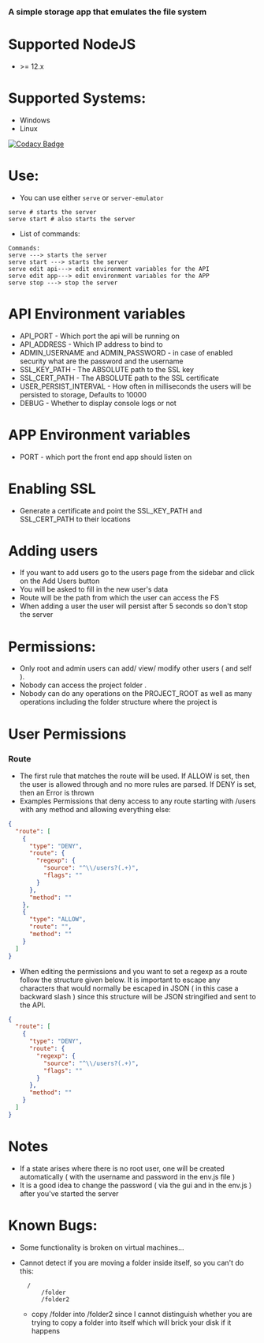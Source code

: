 ### A simple storage app that emulates the file system

# Supported NodeJS
- \>= 12.x 

# Supported Systems:
- Windows
- Linux

[![Codacy Badge](https://api.codacy.com/project/badge/Grade/0b4f4870655d46e59396a530b651d5b9)](https://app.codacy.com/manual/Michaelpalacce/Server?utm_source=github.com&utm_medium=referral&utm_content=Michaelpalacce/Server&utm_campaign=Badge_Grade_Dashboard)

# Use:
- You can use either `serve` or `server-emulator`
~~~
serve # starts the server
serve start # also starts the server
~~~

- List of commands:
~~~
Commands:
serve ---> starts the server
serve start ---> starts the server
serve edit api---> edit environment variables for the API
serve edit app---> edit environment variables for the APP
serve stop ---> stop the server
~~~

# API Environment variables
- API_PORT - Which port the api will be running on
- API_ADDRESS - Which IP address to bind to
- ADMIN_USERNAME and ADMIN_PASSWORD - in case of enabled security what are the password and the username
- SSL_KEY_PATH - The ABSOLUTE path to the SSL key
- SSL_CERT_PATH - The ABSOLUTE path to the SSL certificate
- USER_PERSIST_INTERVAL - How often in milliseconds the users will be persisted to storage, Defaults to 10000
- DEBUG - Whether to display console logs or not

# APP Environment variables
- PORT - which port the front end app should listen on

# Enabling SSL
- Generate a certificate and point the SSL_KEY_PATH and SSL_CERT_PATH to their locations

# Adding users
- If you want to add users go to the users page from the sidebar and click on the Add Users button
- You will be asked to fill in the new user's data
- Route will be the path from which the user can access the FS
- When adding a user the user will persist after 5 seconds so don't stop the server

# Permissions:
- Only root and admin users can add/ view/ modify other users ( and self ). 
- Nobody can access the project folder .
- Nobody can do any operations on the PROJECT_ROOT as well as many operations including the folder structure where the project is

# User Permissions

### Route
- The first rule that matches the route will be used. If ALLOW is set, then the user is allowed through and no more rules are parsed.
  If DENY is set, then an Error is thrown
- Examples Permissions that deny access to any route starting with /users with any method and allowing everything else:
~~~json
{
  "route": [
    {
      "type": "DENY",
      "route": {
        "regexp": {
          "source": "^\\/users?(.+)",
          "flags": ""
        }
      },
      "method": ""
    },
    {
      "type": "ALLOW",
      "route": "",
      "method": ""
    }
  ]
}
~~~
- When editing the permissions and you want to set a regexp as a route follow the structure given below. It is important
  to escape any characters that would normally be escaped in JSON ( in this case a backward slash ) since this structure will be 
  JSON stringified and sent to the API.
~~~json
{
  "route": [
    {
      "type": "DENY",
      "route": {
        "regexp": {
          "source": "^\\/users?(.+)",
          "flags": ""
        }
      },
      "method": ""
    }
  ]
}
~~~


# Notes
- If a state arises where there is no root user, one will be created automatically ( with the username and password in the env.js file )
- It is a good idea to change the password ( via the gui and in the env.js ) after you've started the server

# Known Bugs:
- Some functionality is broken on virtual machines...
- Cannot detect if you are moving a folder inside itself, so you can't do this: 
       
        /
            /folder
            /folder2
            
    - copy /folder into /folder2 since I cannot distinguish whether you are trying to copy a folder into itself which will brick your disk if it happens
